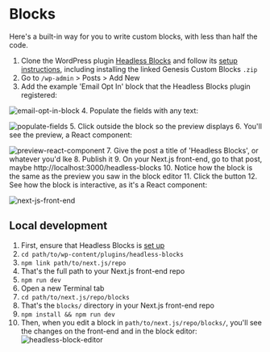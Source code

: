 # Blocks

Here's a built-in way for you to write custom blocks, with less than half the code.

1. Clone the WordPress plugin [Headless Blocks](https://github.com/kienstra/headless-blocks) and follow its [setup instructions](https://github.com/kienstra/headless-blocks#setup), including installing the linked Genesis Custom Blocks `.zip`
2. Go to `/wp-admin` > Posts > Add New
3. Add the example 'Email Opt In' block that the Headless Blocks plugin registered: 

![email-opt-in-block](https://user-images.githubusercontent.com/4063887/109478584-0cba5b00-7a3f-11eb-92d0-64f067719ce0.png)
4. Populate the fields with any text: 

![populate-fields](https://user-images.githubusercontent.com/4063887/109478496-f1e7e680-7a3e-11eb-9655-cd86bb751644.png)
5. Click outside the block so the preview displays
6. You'll see the preview, a React component: 

![preview-react-component](https://user-images.githubusercontent.com/4063887/109479424-fc56b000-7a3f-11eb-92cb-dcacac7fbd65.gif)
7. Give the post a title of 'Headless Blocks', or whatever you'd lke
8. Publish it
9. On your Next.js front-end, go to that post, maybe http://localhost:3000/headless-blocks
10. Notice how the block is the same as the preview you saw in the block editor
11. Click the button
12. See how the block is interactive, as it's a React component:

![next-js-front-end](https://user-images.githubusercontent.com/4063887/109479512-12fd0700-7a40-11eb-94bf-4415990a1437.gif)

## Local development
1. First, ensure that Headless Blocks is [set up](https://github.com/kienstra/headless-blocks#setup)
1. `cd path/to/wp-content/plugins/headless-blocks`
1. `npm link path/to/next.js/repo`
1. That's the full path to your Next.js front-end repo
1. `npm run dev`
1. Open a new Terminal tab
1. `cd path/to/next.js/repo/blocks`
1. That's the `blocks/` directory in your Next.js front-end repo
1. `npm install && npm run dev`
1. Then, when you edit a block in `path/to/next.js/repo/blocks/`, you'll see the changes on the front-end and in the block editor: ![headless-block-editor](https://user-images.githubusercontent.com/4063887/109378623-c4ae0380-7899-11eb-8f47-53eebb33240f.gif)
